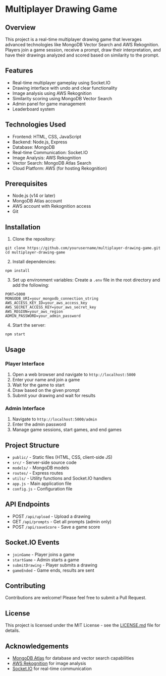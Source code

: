 # Multiplayer Drawing Game

## Overview
This project is a real-time multiplayer drawing game that leverages advanced technologies like MongoDB Vector Search and AWS Rekognition. Players join a game session, receive a prompt, draw their interpretation, and have their drawings analyzed and scored based on similarity to the prompt.

## Features
- Real-time multiplayer gameplay using Socket.IO
- Drawing interface with undo and clear functionality
- Image analysis using AWS Rekognition
- Similarity scoring using MongoDB Vector Search
- Admin panel for game management
- Leaderboard system

## Technologies Used
- Frontend: HTML, CSS, JavaScript
- Backend: Node.js, Express
- Database: MongoDB
- Real-time Communication: Socket.IO
- Image Analysis: AWS Rekognition
- Vector Search: MongoDB Atlas Search
- Cloud Platform: AWS (for hosting Rekognition)

## Prerequisites
- Node.js (v14 or later)
- MongoDB Atlas account
- AWS account with Rekognition access
- Git

## Installation

1. Clone the repository:
```
git clone https://github.com/yourusername/multiplayer-drawing-game.git
cd multiplayer-drawing-game
```
2. Install dependencies:
```
npm install
```
3. Set up environment variables:
Create a `.env` file in the root directory and add the following:
```
PORT=5000
MONGODB_URI=your_mongodb_connection_string
AWS_ACCESS_KEY_ID=your_aws_access_key
AWS_SECRET_ACCESS_KEY=your_aws_secret_key
AWS_REGION=your_aws_region
ADMIN_PASSWORD=your_admin_password
```

4. Start the server:
```
npm start
```

## Usage

### Player Interface
1. Open a web browser and navigate to `http://localhost:5000`
2. Enter your name and join a game
3. Wait for the game to start
4. Draw based on the given prompt
5. Submit your drawing and wait for results

### Admin Interface
1. Navigate to `http://localhost:5000/admin`
2. Enter the admin password
3. Manage game sessions, start games, and end games

## Project Structure
- `public/` - Static files (HTML, CSS, client-side JS)
- `src/` - Server-side source code
- `models/` - MongoDB models
- `routes/` - Express routes
- `utils/` - Utility functions and Socket.IO handlers
- `app.js` - Main application file
- `config.js` - Configuration file

## API Endpoints
- POST `/api/upload` - Upload a drawing
- GET `/api/prompts` - Get all prompts (admin only)
- POST `/api/saveScore` - Save a game score

## Socket.IO Events
- `joinGame` - Player joins a game
- `startGame` - Admin starts a game
- `submitDrawing` - Player submits a drawing
- `gameEnded` - Game ends, results are sent

## Contributing
Contributions are welcome! Please feel free to submit a Pull Request.

## License
This project is licensed under the MIT License - see the [LICENSE.md](LICENSE.md) file for details.

## Acknowledgements
- [MongoDB Atlas](https://www.mongodb.com/cloud/atlas) for database and vector search capabilities
- [AWS Rekognition](https://aws.amazon.com/rekognition/) for image analysis
- [Socket.IO](https://socket.io/) for real-time communication

